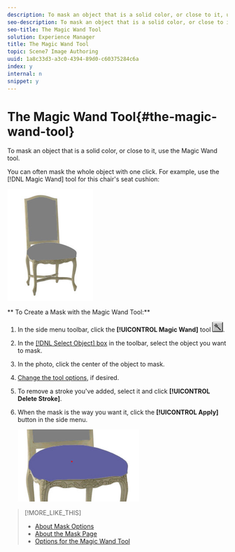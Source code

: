 ```yaml
---
description: To mask an object that is a solid color, or close to it, use the Magic Wand tool.
seo-description: To mask an object that is a solid color, or close to it, use the Magic Wand tool.
seo-title: The Magic Wand Tool
solution: Experience Manager
title: The Magic Wand Tool
topic: Scene7 Image Authoring
uuid: 1a8c33d3-a3c0-4394-89d0-c60375284c6a
index: y
internal: n
snippet: y
---
```


# The Magic Wand Tool{#the-magic-wand-tool}

To mask an object that is a solid color, or close to it, use the Magic Wand tool.

You can often mask the whole object with one click. For example, use the [!DNL Magic Wand] tool for this chair's seat cushion:

![](assets/magic_wand_chair.png)

** To Create a Mask with the Magic Wand Tool:** 

1. In the side menu toolbar, click the **[!UICONTROL Magic Wand]** tool ![](assets/magic_wand.png).
1. In the [ [!DNL Select Object] box](../../c-vat-gs/c-vat-sel-obj/c-vat-sel-object-box.md#concept-d127c6efaabd436a96c02f36a7bce6ac) in the toolbar, select the object you want to mask.
1. In the photo, click the center of the object to mask.
1. [Change the tool options](../../c-vat-work-mask-pg/c-vat-mask-pg-tools/c-vat-opt-magic-wand-tool.md#concept-0d692bc8987044eaa1041cf5fc42d987), if desired.
1. To remove a stroke you've added, select it and click **[!UICONTROL Delete Stroke]**.
1. When the mask is the way you want it, click the **[!UICONTROL Apply]** button in the side menu.

   ![Step Info](assets/seat_cushion.png)

>[!MORE_LIKE_THIS]
>
>* [About Mask Options](../../c-vat-work-mask-pg/c-vat-abt-mask-pg/c-vat-abt-mask-opt/c-vat-abt-mask-opt.md#concept-1fe40cc1ab864090b95434d610ee5e70)
>* [About the Mask Page](../../c-vat-work-mask-pg/c-vat-abt-mask-pg/c-vat-abt-mask-pg.md#concept-1056cf790a8c41a1b1f8d586b2e85c6b)
>* [Options for the Magic Wand Tool](../../c-vat-work-mask-pg/c-vat-mask-pg-tools/c-vat-opt-magic-wand-tool.md#concept-0d692bc8987044eaa1041cf5fc42d987)
